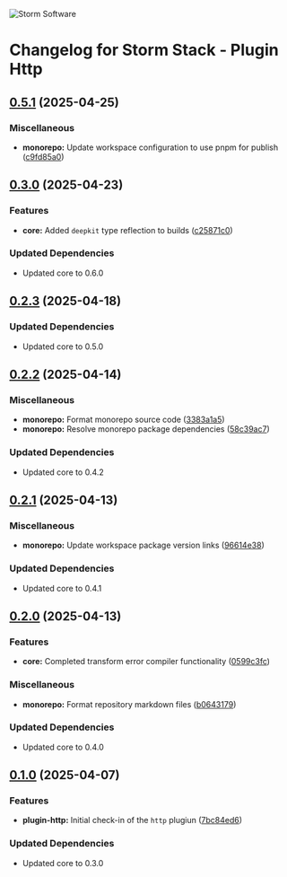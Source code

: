 ![Storm Software](https://public.storm-cdn.com/brand-banner.png)

# Changelog for Storm Stack - Plugin Http

## [0.5.1](https://github.com/storm-software/storm-stack/releases/tag/plugin-http%400.5.1) (2025-04-25)

### Miscellaneous

- **monorepo:** Update workspace configuration to use pnpm for publish
  ([c9fd85a0](https://github.com/storm-software/storm-stack/commit/c9fd85a0))

## [0.3.0](https://github.com/storm-software/storm-stack/releases/tag/plugin-http%400.3.0) (2025-04-23)

### Features

- **core:** Added `deepkit` type reflection to builds
  ([c25871c0](https://github.com/storm-software/storm-stack/commit/c25871c0))

### Updated Dependencies

- Updated core to 0.6.0

## [0.2.3](https://github.com/storm-software/storm-stack/releases/tag/plugin-http%400.2.3) (2025-04-18)

### Updated Dependencies

- Updated core to 0.5.0

## [0.2.2](https://github.com/storm-software/storm-stack/releases/tag/plugin-http%400.2.2) (2025-04-14)

### Miscellaneous

- **monorepo:** Format monorepo source code
  ([3383a1a5](https://github.com/storm-software/storm-stack/commit/3383a1a5))
- **monorepo:** Resolve monorepo package dependencies
  ([58c39ac7](https://github.com/storm-software/storm-stack/commit/58c39ac7))

### Updated Dependencies

- Updated core to 0.4.2

## [0.2.1](https://github.com/storm-software/storm-stack/releases/tag/plugin-http%400.2.1) (2025-04-13)

### Miscellaneous

- **monorepo:** Update workspace package version links
  ([96614e38](https://github.com/storm-software/storm-stack/commit/96614e38))

### Updated Dependencies

- Updated core to 0.4.1

## [0.2.0](https://github.com/storm-software/storm-stack/releases/tag/plugin-http%400.2.0) (2025-04-13)

### Features

- **core:** Completed transform error compiler functionality
  ([0599c3fc](https://github.com/storm-software/storm-stack/commit/0599c3fc))

### Miscellaneous

- **monorepo:** Format repository markdown files
  ([b0643179](https://github.com/storm-software/storm-stack/commit/b0643179))

### Updated Dependencies

- Updated core to 0.4.0

## [0.1.0](https://github.com/storm-software/storm-stack/releases/tag/plugin-http%400.1.0) (2025-04-07)

### Features

- **plugin-http:** Initial check-in of the `http` plugiun
  ([7bc84ed6](https://github.com/storm-software/storm-stack/commit/7bc84ed6))

### Updated Dependencies

- Updated core to 0.3.0
